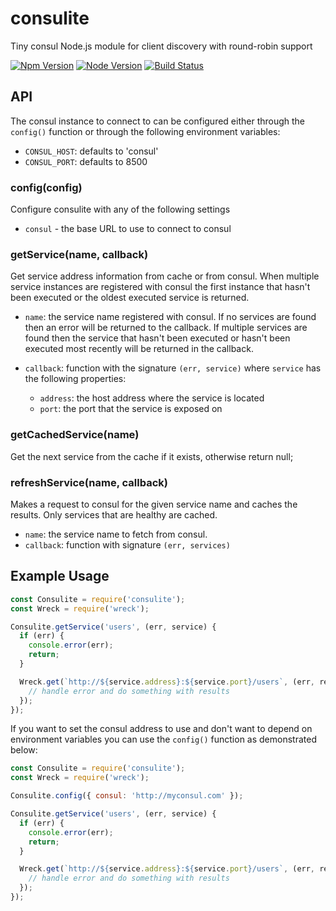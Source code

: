 # consulite
Tiny consul Node.js module for client discovery with round-robin support

[![Npm Version](https://img.shields.io/npm/v/consulite.svg)](https://npmjs.com/package/consulite)
[![Node Version](https://img.shields.io/node/v/consulite.svg)](https://npmjs.com/package/consulite)
[![Build Status](https://secure.travis-ci.org/geek/consulite.svg)](http://travis-ci.org/geek/consulite)

## API

The consul instance to connect to can be configured either through the `config()`
function or through the following environment variables:
* `CONSUL_HOST`: defaults to 'consul'
* `CONSUL_PORT`: defaults to 8500


### config(config)

Configure consulite with any of the following settings
* `consul` - the base URL to use to connect to consul


### getService(name, callback)

Get service address information from cache or from consul. When multiple service
instances are registered with consul the first instance that hasn't been executed
or the oldest executed service is returned.

* `name`: the service name registered with consul. If no services are found
then an error will be returned to the callback. If multiple services are found
then the service that hasn't been executed or hasn't been executed most recently
will be returned in the callback.

* `callback`: function with the signature `(err, service)` where `service` has
the following properties:
  - `address`: the host address where the service is located
  - `port`: the port that the service is exposed on


### getCachedService(name)

Get the next service from the cache if it exists, otherwise return null;


### refreshService(name, callback)

Makes a request to consul for the given service name and caches the results. Only
services that are healthy are cached.

* `name`: the service name to fetch from consul.
* `callback`: function with signature `(err, services)`


## Example Usage

```js
const Consulite = require('consulite');
const Wreck = require('wreck');

Consulite.getService('users', (err, service) {
  if (err) {
    console.error(err);
    return;
  }

  Wreck.get(`http://${service.address}:${service.port}/users`, (err, res, payload) => {
    // handle error and do something with results
  });
});
```

If you want to set the consul address to use and don't want to depend on
environment variables you can use the `config()` function as demonstrated below:

```js
const Consulite = require('consulite');
const Wreck = require('wreck');

Consulite.config({ consul: 'http://myconsul.com' });

Consulite.getService('users', (err, service) {
  if (err) {
    console.error(err);
    return;
  }

  Wreck.get(`http://${service.address}:${service.port}/users`, (err, res, payload) => {
    // handle error and do something with results
  });
});
```
